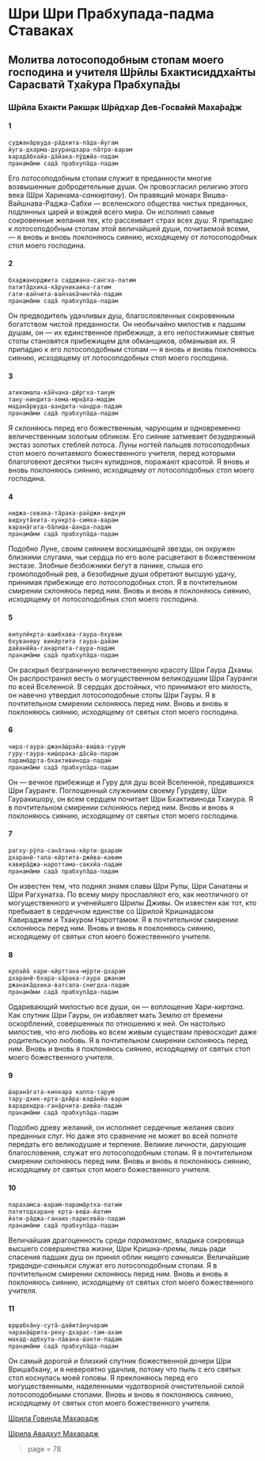 # Шри Шри Прабхупада-падма Ставаках

## Молитва лотосоподобным стопам моего господина и учителя Ш́рӣлы Бхактисиддха̄нты Сарасватӣ Т̣ха̄кура Прабхупа̄ды

### Ш́рӣла Бхакти Ракш̣ак Ш́рӣдхар Дев-Госва̄мӣ Маха̄ра̄дж

#### 1

    суджана̄рвуда-ра̄дхита-па̄да-йугам̇
    йуга-дхарма-дхурандхара-па̄тра-варам
    варада̄бхайа-да̄йака-пӯджйа-падам̇
    пран̣ама̄ми сада̄ прабхупа̄да-падам

Его лотосоподобным стопам служит в преданности многие возвышенные добродетельные души. Он провозгласил религию этого века (Шри Харинама-*санкиртану*). Он правящий монарх Вишва-Вайшнава-Раджа-Сабхи — вселенского общества чистых преданных, подлинных царей и вождей всего мира. Он исполнил самые сокровенные желания тех, кто рассеивает страх всех душ. Я припадаю к лотосоподобным стопам этой величайшей души, почитаемой всеми, — я вновь и вновь поклоняюсь сиянию, исходящему от лотосоподобных стоп моего господина.

#### 2

    бхаджанорджита садджана-сан̇гха-патим̇
    патита̄дхика-ка̄рун̣икаика-гатим
    гати-ван̃чита-ван̃чака̄чинтйа-падам̇
    пран̣ама̄ми сада̄ прабхупа̄да-падам

Он предводитель удачливых душ, благословленных сокровенным богатством чистой преданности. Он необычайно милостив к падшим душам, он — их единственное прибежище, а его непостижимые святые стопы становятся прибежищем для обманщиков, обманывая их. Я припадаю к его лотосоподобным стопам — я вновь и вновь поклоняюсь сиянию, исходящему от лотосоподобных стоп моего господина.

#### 3

    атикомала-ка̄н̃чана-дӣргха-танум̇
    тану-ниндита-хема-мр̣н̣а̄ла-мадам
    мадана̄рвуда-вандита-чандра-падам̇
    пран̣ама̄ми сада̄ прабхупа̄да-падам

Я склоняюсь перед его божественным, чарующим и одновременно величественным золотым обликом. Его сияние затмевает безудержный экстаз золотых стеблей лотоса. Луны ногтей пальцев лотосоподобных стоп моего почитаемого божественного учителя, перед которыми благоговеют десятки тысяч купидонов, поражают красотой. Я вновь и вновь поклоняюсь сиянию, исходящему от лотосоподобных стоп моего господина.

#### 4

    ниджа-севака-та̄рака-ран̃джи-видхум̇
    видхута̄хита-хун̇кр̣та-сим̇ха-варам
    варан̣а̄гата-ба̄лиш́а-ш́анда-падам̇
    пран̣ама̄ми сада̄ прабхупа̄да-падам

Подобно Луне, своим сиянием восхищающей звезды, он окружен близкими слугами, чьи сердца по его воле расцветают в божественном экстазе. Злобные безбожники бегут в панике, слыша его громоподобный рев, а безобидные души обретают высшую удачу, принимая прибежище его лотосоподобных стоп. Я в почтительном смирении склоняюсь перед ним. Вновь и вновь я поклоняюсь сиянию, исходящему от лотосоподобных стоп моего господина.

#### 5

    випулӣкр̣та-ваибхава-гаура-бхувам̇
    бхуванеш̣у викӣртита гаура-дайам
    дайанӣйа-ган̣арпита-гаура-падам̇
    пран̣ама̄ми сада̄ прабхупа̄да-падам

Он раскрыл безграничную величественную красоту Шри Гаура Дхамы. Он распространил весть о могущественном великодушии Шри Гауранги по всей Вселенной. В сердцах достойных, что принимают его милость, он навечно утвердил лотосоподобные стопы Шри Гауры. Я в почтительном смирении склоняюсь перед ним. Вновь и вновь я поклоняюсь сиянию, исходящему от святых стоп моего господина.

#### 6

    чира-гаура-джана̄ш́райа-виш́ва-гурум̇
    гуру-гаура-киш́орака-да̄сйа-парам̇
    парама̄др̣та-бхактивинода-падам̇
    пран̣ама̄ми сада̄ прабхупа̄да-падам

Он — вечное прибежище и Гуру для душ всей Вселенной, предавшихся Шри Гауранге. Поглощенный служением своему Гурудеву, Шри Гауракишору, он всем сердцем почитает Шри Бхактивинода Тхакура. Я в почтительном смирении склоняюсь перед ним. Вновь и вновь я поклоняюсь сиянию, исходящему от святых стоп моего господина.

#### 7

    рагху-рӯпа-сана̄тана-кӣрти-дхарам̇
    дхаран̣ӣ-тала-кӣртита-джӣва-кавим
    кавира̄джа-нароттама-сакхйа-падам̇
    пран̣ама̄ми сада̄ прабхупа̄да-падам

Он известен тем, что поднял знамя славы Шри Рупы, Шри Санатаны и Шри Рагхунатха. По всему миру прославляют его, как неотличного от могущественного и ученейшего Шрилы Дживы. Он известен как тот, кто пребывает в сердечном единстве со Шрилой Кришнадасом Кавираджем и Тхакуром Нароттамом. Я в почтительном смирении склоняюсь перед ним. Вновь и вновь я поклоняюсь сиянию, исходящему от святых стоп моего божественного учителя.

#### 8

    кр̣пайа̄ хари-кӣрттана-мӯрти-дхарам̇
    дхаран̣ӣ-бхара-ха̄рака-гаура джанам
    джанака̄дхика-ватсала-снигдха-падам̇
    пран̣ама̄ми сада̄ прабхупа̄да-падам

Одаривающий милостью все души, он — воплощение Хари-*киртана*. Как спутник Шри Гауры, он избавляет мать Землю от бремени оскорблений, совершенных по отношению к ней. Он настолько милостив, что его любовь ко всем живым существам превосходит даже родительскую любовь. Я в почтительном смирении склоняюсь перед ним. Вновь и вновь я поклоняюсь сиянию, исходящему от святых стоп моего божественного учителя.

#### 9

    ш́арана̄гата-кин̇кара калпа-тарум̇
    тару-дхик-кр̣та-дхӣра-вада̄нйа-варам
    варадендра-ган̣а̄рчита-дивйа-падам̇
    пран̣ама̄ми сада̄ прабхупа̄да-падам

Подобно древу желаний, он исполняет сердечные желания своих преданных слуг. Но даже это сравнение не может во всей полноте передать его великодушие и терпение. Великие личности, дарующие благословения, служат его лотосоподобным стопам. Я в почтительном смирении склоняюсь перед ним. Вновь и вновь я поклоняюсь сиянию, исходящему от святых стоп моего божественного учителя.

#### 10

    парахам̇са-варам̇-парама̄ртха-патим̇
    патитодхаран̣е кр̣та-веш́а-йатим
    йати-ра̄джа-ганаих̣-парисевйа-падам̇
    пранама̄ми сада̄ прабхупа̄да-падам

Величайшая драгоценность среди *парамахамс*, владыка сокровища высшего совершенства жизни, Шри Кришна-*премы*, лишь ради спасения падших душ он принял облик нищего *санньяси*. Величайшие *триданди-санньяси* служат его лотосоподобным стопам. Я в почтительном смирении склоняюсь перед ним. Вновь и вновь я поклоняюсь сиянию, исходящему от святых стоп моего божественного учителя.

#### 11

    вр̣ш̣абха̄ну-сута̄-дайита̄нучарам̇
    чаран̣а̄ш́рита-рен̣у-дхарас-там-ахам
    махад-адбхута-па̄вана-ш́акти-падам̇
    пран̣ама̄ми сада̄ прабхупа̄да-падам

Он самый дорогой и близкий спутник божественной дочери Шри Вришабхану, и я невероятно удачлив, потому что пыль с его святых стоп коснулась моей головы. Я преклоняюсь перед его могущественными, наделенными чудотворной очистительной силой лотосоподобными стопами. Вновь и вновь я поклоняюсь сиянию, исходящему от святых стоп моего божественного учителя.


[Шрила Говинда Махарадж](https://soundcloud.com/bharatimaharaj/govinda-maharaj-sri-sri)

[Шрила Авадхут Махарадж](https://soundcloud.com/bharatimaharaj/avadxut-maxaradzh-prabxupada)


> page = 78